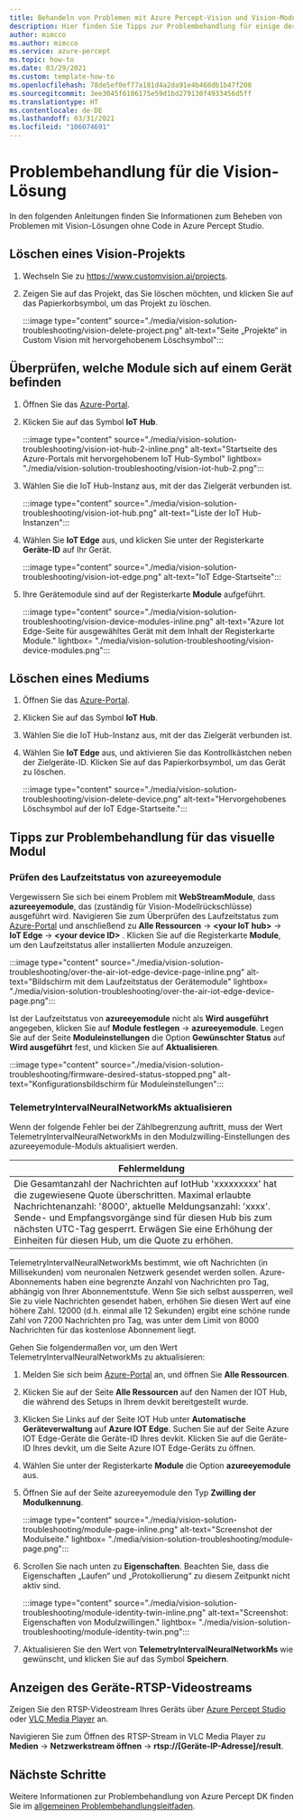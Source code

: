 ```yaml
---
title: Behandeln von Problemen mit Azure Percept-Vision und Vision-Modulen
description: Hier finden Sie Tipps zur Problembehandlung für einige der häufigsten Probleme während der Vision-KI-Prototyperstellung.
author: mimcco
ms.author: mimcco
ms.service: azure-percept
ms.topic: how-to
ms.date: 03/29/2021
ms.custom: template-how-to
ms.openlocfilehash: 78de5ef0ef77a181d4a2da91e4b468db1b47f208
ms.sourcegitcommit: 3ee3045f6106175e59d1bd279130f4933456d5ff
ms.translationtype: HT
ms.contentlocale: de-DE
ms.lasthandoff: 03/31/2021
ms.locfileid: "106074691"
---
```

# <a name="vision-solution-troubleshooting"></a>Problembehandlung für die Vision-Lösung

In den folgenden Anleitungen finden Sie Informationen zum Beheben von Problemen mit Vision-Lösungen ohne Code in Azure Percept Studio.

## <a name="delete-a-vision-project"></a>Löschen eines Vision-Projekts

1. Wechseln Sie zu https://www.customvision.ai/projects.

1. Zeigen Sie auf das Projekt, das Sie löschen möchten, und klicken Sie auf das Papierkorbsymbol, um das Projekt zu löschen.

    :::image type="content" source="./media/vision-solution-troubleshooting/vision-delete-project.png" alt-text="Seite „Projekte“ in Custom Vision mit hervorgehobenem Löschsymbol":::

## <a name="check-which-modules-are-on-a-device"></a>Überprüfen, welche Module sich auf einem Gerät befinden

1. Öffnen Sie das [Azure-Portal](https://portal.azure.com/?feature.canmodifystamps=true&Microsoft_Azure_Iothub=aduprod&microsoft_azure_marketplace_ItemHideKey=Microsoft_Azure_ADUHidden#home).

1. Klicken Sie auf das Symbol **IoT Hub**.

    :::image type="content" source="./media/vision-solution-troubleshooting/vision-iot-hub-2-inline.png" alt-text="Startseite des Azure-Portals mit hervorgehobenem IoT Hub-Symbol" lightbox= "./media/vision-solution-troubleshooting/vision-iot-hub-2.png":::

1. Wählen Sie die IoT Hub-Instanz aus, mit der das Zielgerät verbunden ist.

    :::image type="content" source="./media/vision-solution-troubleshooting/vision-iot-hub.png" alt-text="Liste der IoT Hub-Instanzen":::

1. Wählen Sie **IoT Edge** aus, und klicken Sie unter der Registerkarte **Geräte-ID** auf Ihr Gerät.

    :::image type="content" source="./media/vision-solution-troubleshooting/vision-iot-edge.png" alt-text="IoT Edge-Startseite":::

1. Ihre Gerätemodule sind auf der Registerkarte **Module** aufgeführt.

    :::image type="content" source="./media/vision-solution-troubleshooting/vision-device-modules-inline.png" alt-text="Azure Iot Edge-Seite für ausgewähltes Gerät mit dem Inhalt der Registerkarte Module." lightbox= "./media/vision-solution-troubleshooting/vision-device-modules.png":::

## <a name="delete-a-device"></a>Löschen eines Mediums

1. Öffnen Sie das [Azure-Portal](https://portal.azure.com/?feature.canmodifystamps=true&Microsoft_Azure_Iothub=aduprod&microsoft_azure_marketplace_ItemHideKey=Microsoft_Azure_ADUHidden#home).

1. Klicken Sie auf das Symbol **IoT Hub**.

1. Wählen Sie die IoT Hub-Instanz aus, mit der das Zielgerät verbunden ist.

1. Wählen Sie **IoT Edge** aus, und aktivieren Sie das Kontrollkästchen neben der Zielgeräte-ID. Klicken Sie auf das Papierkorbsymbol, um das Gerät zu löschen.

    :::image type="content" source="./media/vision-solution-troubleshooting/vision-delete-device.png" alt-text="Hervorgehobenes Löschsymbol auf der IoT Edge-Startseite.":::

## <a name="eye-module-troubleshooting-tips"></a>Tipps zur Problembehandlung für das visuelle Modul

### <a name="check-the-runtime-status-of-azureeyemodule"></a>Prüfen des Laufzeitstatus von azureeyemodule

Vergewissern Sie sich bei einem Problem mit **WebStreamModule**, dass **azureeyemodule**, das (zuständig für Vision-Modellrückschlüsse) ausgeführt wird. Navigieren Sie zum Überprüfen des Laufzeitstatus zum [Azure-Portal](https://portal.azure.com/?feature.canmodifystamps=true&Microsoft_Azure_Iothub=aduprod&microsoft_azure_marketplace_ItemHideKey=Microsoft_Azure_ADUHidden#home) und anschließend zu **Alle Ressourcen** ->  **\<your IoT hub>**  -> **IoT Edge** ->  **\<your device ID>** . Klicken Sie auf die Registerkarte **Module**, um den Laufzeitstatus aller installierten Module anzuzeigen.

:::image type="content" source="./media/vision-solution-troubleshooting/over-the-air-iot-edge-device-page-inline.png" alt-text="Bildschirm mit dem Laufzeitstatus der Gerätemodule" lightbox= "./media/vision-solution-troubleshooting/over-the-air-iot-edge-device-page.png":::

Ist der Laufzeitstatus von **azureeyemodule** nicht als **Wird ausgeführt** angegeben, klicken Sie auf **Module festlegen** -> **azureeyemodule**. Legen Sie auf der Seite **Moduleinstellungen** die Option **Gewünschter Status** auf **Wird ausgeführt** fest, und klicken Sie auf **Aktualisieren**.

 :::image type="content" source="./media/vision-solution-troubleshooting/firmware-desired-status-stopped.png" alt-text="Konfigurationsbildschirm für Moduleinstellungen":::

### <a name="update-telemetryintervalneuralnetworkms"></a>TelemetryIntervalNeuralNetworkMs aktualisieren

Wenn der folgende Fehler bei der Zählbegrenzung auftritt, muss der Wert TelemetryIntervalNeuralNetworkMs in den Modulzwilling-Einstellungen des azureeyemodule-Moduls aktualisiert werden.

|Fehlermeldung|
|------|
|Die Gesamtanzahl der Nachrichten auf IotHub 'xxxxxxxxx' hat die zugewiesene Quote überschritten. Maximal erlaubte Nachrichtenanzahl: '8000', aktuelle Meldungsanzahl: 'xxxx'. Sende- und Empfangsvorgänge sind für diesen Hub bis zum nächsten UTC-Tag gesperrt. Erwägen Sie eine Erhöhung der Einheiten für diesen Hub, um die Quote zu erhöhen.|

TelemetryIntervalNeuralNetworkMs bestimmt, wie oft Nachrichten (in Millisekunden) vom neuronalen Netzwerk gesendet werden sollen. Azure-Abonnements haben eine begrenzte Anzahl von Nachrichten pro Tag, abhängig von Ihrer Abonnementstufe. Wenn Sie sich selbst aussperren, weil Sie zu viele Nachrichten gesendet haben, erhöhen Sie diesen Wert auf eine höhere Zahl. 12000 (d.h. einmal alle 12 Sekunden) ergibt eine schöne runde Zahl von 7200 Nachrichten pro Tag, was unter dem Limit von 8000 Nachrichten für das kostenlose Abonnement liegt.

Gehen Sie folgendermaßen vor, um den Wert TelemetryIntervalNeuralNetworkMs zu aktualisieren:

1. Melden Sie sich beim [Azure-Portal](https://ms.portal.azure.com/?feature.canmodifystamps=true&Microsoft_Azure_Iothub=aduprod#home) an, und öffnen Sie **Alle Ressourcen**.

1. Klicken Sie auf der Seite **Alle Ressourcen** auf den Namen der IOT Hub, die während des Setups in Ihrem devkit bereitgestellt wurde.

1. Klicken Sie Links auf der Seite IOT Hub unter **Automatische Geräteverwaltung** auf **Azure IOT Edge**. Suchen Sie auf der Seite Azure IOT Edge-Geräte die Geräte-ID Ihres devkit. Klicken Sie auf die Geräte-ID Ihres devkit, um die Seite Azure IOT Edge-Geräts zu öffnen.

1. Wählen Sie unter der Registerkarte **Module** die Option **azureeyemodule** aus.

1. Öffnen Sie auf der Seite azureeyemodule den Typ **Zwilling der Modulkennung**.

    :::image type="content" source="./media/vision-solution-troubleshooting/module-page-inline.png" alt-text="Screenshot der Modulseite." lightbox= "./media/vision-solution-troubleshooting/module-page.png":::

1. Scrollen Sie nach unten zu **Eigenschaften**. Beachten Sie, dass die Eigenschaften „Laufen“ und „Protokollierung“ zu diesem Zeitpunkt nicht aktiv sind.

    :::image type="content" source="./media/vision-solution-troubleshooting/module-identity-twin-inline.png" alt-text="Screenshot: Eigenschaften von Modulzwillingen." lightbox= "./media/vision-solution-troubleshooting/module-identity-twin.png":::

1. Aktualisieren Sie den Wert von **TelemetryIntervalNeuralNetworkMs** wie gewünscht, und klicken Sie auf das Symbol **Speichern**.

## <a name="view-device-rtsp-video-stream"></a>Anzeigen des Geräte-RTSP-Videostreams

Zeigen Sie den RTSP-Videostream Ihres Geräts über [Azure Percept Studio](./how-to-view-video-stream.md) oder [VLC Media Player](https://www.videolan.org/vlc/index.html) an.

Navigieren Sie zum Öffnen des RTSP-Stream in VLC Media Player zu **Medien** -> **Netzwerkstream öffnen** -> **rtsp://[Geräte-IP-Adresse]/result**.

## <a name="next-steps"></a>Nächste Schritte

Weitere Informationen zur Problembehandlung von Azure Percept DK finden Sie im [allgemeinen Problembehandlungsleitfaden](./troubleshoot-dev-kit.md).